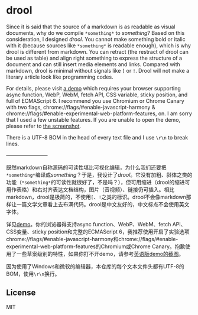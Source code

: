 ﻿# drool

Since it is said that the source of a markdown is as readable as visual documents, why do we compile `*something*` to *something*? Based on this consideration, I designed *drool*. You cannot make something bold or italic with it (because sources like `*something*` is readable enough), which is why drool is different from markdown. You can retract (the restract of drool can be used as table) and align right something to express the structure of a document and can still insert media elements and links. Compared with markdown, drool is minimal without signals like `[` or `!`. Drool will not make a literary article look like programming codes.

For details, please visit [a demo](https://dou4cc.github.io/drool/demo.html?./demo.en.drool) which requires your browser supporting async function, WebP, WebM, fetch API, CSS variable, sticky position, and full of ECMAScript 6. I recommend you use Chromium or Chrome Canary with two flags, chrome://flags/#enable-javascript-harmony & chrome://flags/#enable-experimental-web-platform-features, on. I am sorry that I used a few unstable features. If you are unable to open the demo, please refer to [the screenshot](https://dou4cc.github.io/drool/screenshot.en.png).

There is a UTF-8 BOM in the head of every text file and I use `\r\n` to break lines.

————————

既然markdown自称源码的可读性堪比可视化编辑，为什么我们还要把`*something*`编译成*something*？于是，我设计了*drool*。它没有加粗、斜体之类的功能（`*something*`的可读性就很好了，不是吗？），但可用缩进（drool的缩进可用作表格）和右对齐表达文档结构，图片（音视频）、链接仍可插入。相比markdown，drool是极简的，不使用`[`、`!`之类的标识。drool不会像markdown那样让一篇文学文章看上去布满代码。drool是中文友好的，中文标点不会使用英文字体。

详见[demo](https://dou4cc.github.io/drool/demo.html?./demo.han.drool)。你的浏览器得支持async function、WebP、WebM、fetch API、CSS变量、sticky position和完整的ECMAScript 6，我推荐使用开启了实验选项chrome://flags/#enable-javascript-harmony和chrome://flags/#enable-experimental-web-platform-features的Chromium或Chrome Canary。抱歉使用了一些草案级别的特性，如果你打不开demo，请参考[英语版demo的截图](https://dou4cc.github.io/drool/screenshot.en.png)。

因为使用了Windows和微软的编辑器，本仓库的每个文本文件头都有UTF-8的BOM，使用`\r\n`换行。

## License
MIT
